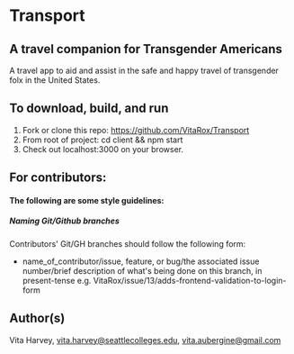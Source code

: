 # Transport

## A travel companion for Transgender Americans
A travel app to aid and assist in the safe and happy travel of transgender folx in the United States.

## To download, build, and run
1. Fork or clone this repo: https://github.com/VitaRox/Transport
2. From root of project: cd client && npm start
3. Check out localhost:3000 on your browser.

## For contributors:
#### The following are some style guidelines:
##### Naming Git/Github branches
Contributors' Git/GH branches should follow the following form:
- name_of_contributor/issue, feature, or bug/the associated issue number/brief description of what's being done on this branch, in present-tense
e.g. VitaRox/issue/13/adds-frontend-validation-to-login-form

## Author(s)
Vita Harvey, <vita.harvey@seattlecolleges.edu>, <vita.aubergine@gmail.com>
